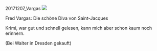 



20171207\_Vargas
![](../_bilder/20171207_vargas0.png)  

  

Fred Vargas: Die schöne Diva von Saint-Jacques  

  

Krimi, war gut und schnell gelesen, kann mich aber schon kaum noch erinnern.  

(Bei Walter in Dresden gekauft)